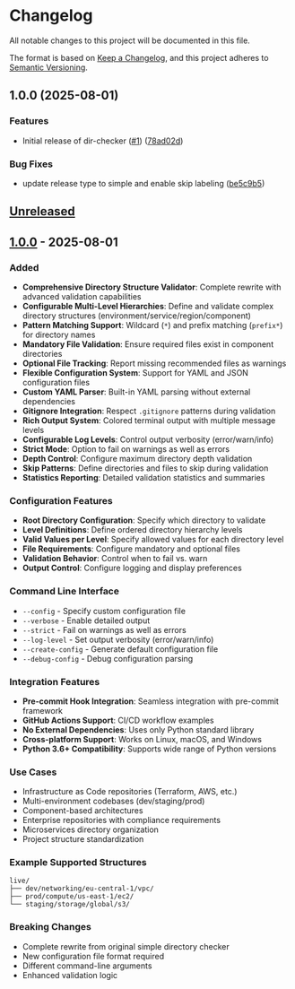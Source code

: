 # Changelog

All notable changes to this project will be documented in this file.

The format is based on [Keep a Changelog](https://keepachangelog.com/en/1.0.0/),
and this project adheres to [Semantic Versioning](https://semver.org/spec/v2.0.0.html).

## 1.0.0 (2025-08-01)


### Features

* Initial release of dir-checker ([#1](https://github.com/nitinnbisht/pre-commit-dir-checker/issues/1)) ([78ad02d](https://github.com/nitinnbisht/pre-commit-dir-checker/commit/78ad02d79cb62c5c39051c34f0bbe7262893a6ad))


### Bug Fixes

* update release type to simple and enable skip labeling ([be5c9b5](https://github.com/nitinnbisht/pre-commit-dir-checker/commit/be5c9b531f795904e14d20cdb6ac77aa32e512b4))

## [Unreleased]

## [1.0.0] - 2025-08-01

### Added
- **Comprehensive Directory Structure Validator**: Complete rewrite with advanced validation capabilities
- **Configurable Multi-Level Hierarchies**: Define and validate complex directory structures (environment/service/region/component)
- **Pattern Matching Support**: Wildcard (`*`) and prefix matching (`prefix*`) for directory names
- **Mandatory File Validation**: Ensure required files exist in component directories
- **Optional File Tracking**: Report missing recommended files as warnings
- **Flexible Configuration System**: Support for YAML and JSON configuration files
- **Custom YAML Parser**: Built-in YAML parsing without external dependencies
- **Gitignore Integration**: Respect `.gitignore` patterns during validation
- **Rich Output System**: Colored terminal output with multiple message levels
- **Configurable Log Levels**: Control output verbosity (error/warn/info)
- **Strict Mode**: Option to fail on warnings as well as errors
- **Depth Control**: Configure maximum directory depth validation
- **Skip Patterns**: Define directories and files to skip during validation
- **Statistics Reporting**: Detailed validation statistics and summaries

### Configuration Features
- **Root Directory Configuration**: Specify which directory to validate
- **Level Definitions**: Define ordered directory hierarchy levels
- **Valid Values per Level**: Specify allowed values for each directory level
- **File Requirements**: Configure mandatory and optional files
- **Validation Behavior**: Control when to fail vs. warn
- **Output Control**: Configure logging and display preferences

### Command Line Interface
- `--config` - Specify custom configuration file
- `--verbose` - Enable detailed output
- `--strict` - Fail on warnings as well as errors
- `--log-level` - Set output verbosity (error/warn/info)
- `--create-config` - Generate default configuration file
- `--debug-config` - Debug configuration parsing

### Integration Features
- **Pre-commit Hook Integration**: Seamless integration with pre-commit framework
- **GitHub Actions Support**: CI/CD workflow examples
- **No External Dependencies**: Uses only Python standard library
- **Cross-platform Support**: Works on Linux, macOS, and Windows
- **Python 3.6+ Compatibility**: Supports wide range of Python versions

### Use Cases
- Infrastructure as Code repositories (Terraform, AWS, etc.)
- Multi-environment codebases (dev/staging/prod)
- Component-based architectures
- Enterprise repositories with compliance requirements
- Microservices directory organization
- Project structure standardization

### Example Supported Structures
```
live/
├── dev/networking/eu-central-1/vpc/
├── prod/compute/us-east-1/ec2/
└── staging/storage/global/s3/
```

### Breaking Changes
- Complete rewrite from original simple directory checker
- New configuration file format required
- Different command-line arguments
- Enhanced validation logic

[Unreleased]: https://github.com/nitinnbisht/dir-checker/compare/v1.0.0...HEAD
[1.0.0]: https://github.com/nitinnbisht/dir-checker/releases/tag/v1.0.0
